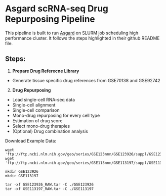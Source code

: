 # Asgard scRNA-seq Drug Repurposing Pipeline 
This pipeline is built to run [Asgard](https://github.com/lanagarmire/Asgard) on SLURM job scheduling high performance cluster.
It follows the steps highlighted in their github README file.

## Steps:
1. **Prepare Drug Referecne Library**
* Generate tissue specific drug references from GSE70138 and GSE92742
2. **Drug Repurposing**
* Load single-cell RNA-seq data
* Single-cell alignment
* Single-cell comparison
* Mono-drug repurposing for every cell type
* Estimation of drug score
* Select mono-drug therapies
* (Optional) Drug combination analysis

Download Example Data:
```
wget 'ftp://ftp.ncbi.nlm.nih.gov/geo/series/GSE123nnn/GSE123926/suppl/GSE123926_RAW.tar'
wget 'ftp://ftp.ncbi.nlm.nih.gov/geo/series/GSE113nnn/GSE113197/suppl/GSE113197_RAW.tar'

mkdir GSE123926
mkdir GSE113197

tar -xf GSE123926_RAW.tar -C ./GSE123926
tar -xf GSE113197_RAW.tar -C ./GSE113197
```
